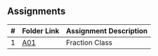 ## Assignments

|  #  | Folder Link | Assignment Description |
| :-: | ----------- | ---------------------- |
|  1  | [A01](https://github.com/Robert3035/OOP-2143-Salyers/tree/main/Assignments/Fraction%20Class) | Fraction Class |
